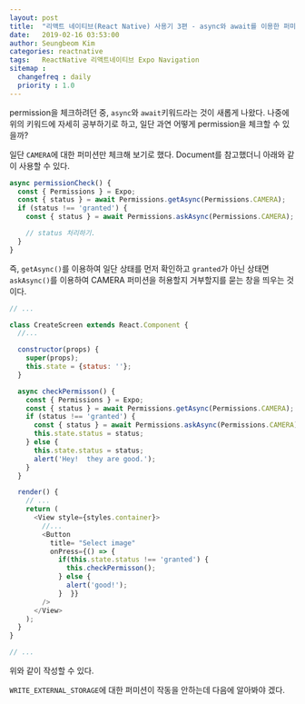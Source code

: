 ```yaml
---
layout: post
title:  "리액트 네이티브(React Native) 사용기 3편 - async와 await를 이용한 퍼미션 체크"
date:   2019-02-16 03:53:00
author: Seungbeom Kim
categories: reactnative
tags:	ReactNative 리액트네이티브 Expo Navigation
sitemap :
  changefreq : daily
  priority : 1.0
---
```


permission을 체크하려던 중, `async`와 `await`키워드라는 것이 새롭게 나왔다. 나중에 위의 키워드에 자세히 공부하기로 하고, 일단 과연 어떻게 permission을 체크할 수 있을까?

일단 `CAMERA`에 대한 퍼미션만 체크해 보기로 했다.
Document를 참고했더니 아래와 같이 사용할 수 있다.

```Javascript
async permissionCheck() {
  const { Permissions } = Expo;
  const { status } = await Permissions.getAsync(Permissions.CAMERA);
  if (status !== 'granted') {
    const { status } = await Permissions.askAsync(Permissions.CAMERA);

    // status 처리하기.
  }
}
```

즉, `getAsync()`를 이용하여 일단 상태를 먼저 확인하고 `granted`가 아닌 상태면 `askAsync()`를 이용하여 CAMERA 퍼미션을 허용할지 거부할지를 묻는 창을 띄우는 것이다.

```Javascript
// ...

class CreateScreen extends React.Component {
  //...

  constructor(props) {
    super(props);
    this.state = {status: ''};
  }

  async checkPermisson() {
    const { Permissions } = Expo;
    const { status } = await Permissions.getAsync(Permissions.CAMERA);
    if (status !== 'granted') {
      const { status } = await Permissions.askAsync(Permissions.CAMERA);
      this.state.status = status;
    } else {
      this.state.status = status;
      alert('Hey!  they are good.');
    }
  }

  render() {
    // ...
    return (
      <View style={styles.container}>
        //...
        <Button
          title= "Select image"
          onPress={() => {
            if(this.state.status !== 'granted') {
              this.checkPermisson();
            } else {
              alert('good!');
            }  }}
        />
      </View>
    );
  }
}

// ...
```

위와 같이 작성할 수 있다.

`WRITE_EXTERNAL_STORAGE`에 대한 퍼미션이 작동을 안하는데 다음에 알아봐야 겠다.
